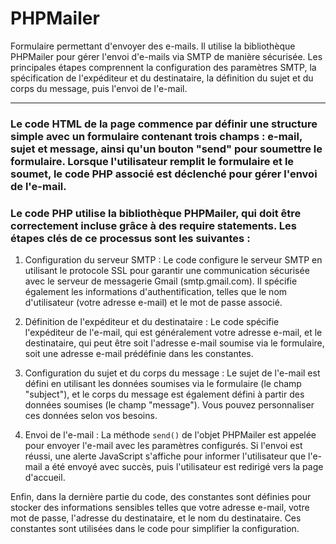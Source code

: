 # PHPMailer

Formulaire permettant d'envoyer des e-mails. Il utilise la bibliothèque PHPMailer pour gérer l'envoi d'e-mails via SMTP de manière sécurisée. 
Les principales étapes comprennent la configuration des paramètres SMTP, la spécification de l'expéditeur et du destinataire, la définition du sujet et du corps du message, puis l'envoi de l'e-mail. 

---
### Le code HTML de la page commence par définir une structure simple avec un formulaire contenant trois champs : e-mail, sujet et message, ainsi qu'un bouton "send" pour soumettre le formulaire. Lorsque l'utilisateur remplit le formulaire et le soumet, le code PHP associé est déclenché pour gérer l'envoi de l'e-mail.

### Le code PHP utilise la bibliothèque PHPMailer, qui doit être correctement incluse grâce à des require statements. Les étapes clés de ce processus sont les suivantes :

1. Configuration du serveur SMTP : Le code configure le serveur SMTP en utilisant le protocole SSL pour garantir une communication sécurisée avec le serveur de messagerie Gmail (smtp.gmail.com). Il spécifie également les informations d'authentification, telles que le nom d'utilisateur (votre adresse e-mail) et le mot de passe associé.

2. Définition de l'expéditeur et du destinataire : Le code spécifie l'expéditeur de l'e-mail, qui est généralement votre adresse e-mail, et le destinataire, qui peut être soit l'adresse e-mail soumise via le formulaire, soit une adresse e-mail prédéfinie dans les constantes.

3. Configuration du sujet et du corps du message : Le sujet de l'e-mail est défini en utilisant les données soumises via le formulaire (le champ "subject"), et le corps du message est également défini à partir des données soumises (le champ "message"). Vous pouvez personnaliser ces données selon vos besoins.

4. Envoi de l'e-mail : La méthode `send()` de l'objet PHPMailer est appelée pour envoyer l'e-mail avec les paramètres configurés. Si l'envoi est réussi, une alerte JavaScript s'affiche pour informer l'utilisateur que l'e-mail a été envoyé avec succès, puis l'utilisateur est redirigé vers la page d'accueil.

Enfin, dans la dernière partie du code, des constantes sont définies pour stocker des informations sensibles telles que votre adresse e-mail, votre mot de passe, l'adresse du destinataire, et le nom du destinataire. Ces constantes sont utilisées dans le code pour simplifier la configuration.
